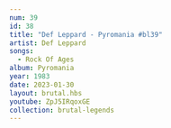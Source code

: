 ```yaml
---
num: 39
id: 38
title: "Def Leppard - Pyromania #bl39"
artist: Def Leppard
songs:
  - Rock Of Ages
album: Pyromania
year: 1983
date: 2023-01-30
layout: brutal.hbs
youtube: ZpJ5IRqoxGE
collection: brutal-legends
---
```

